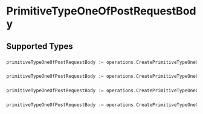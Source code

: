 # PrimitiveTypeOneOfPostRequestBody


## Supported Types

### 

```go
primitiveTypeOneOfPostRequestBody := operations.CreatePrimitiveTypeOneOfPostRequestBodyStr(string{/* values here */})
```

### 

```go
primitiveTypeOneOfPostRequestBody := operations.CreatePrimitiveTypeOneOfPostRequestBodyInteger(int64{/* values here */})
```

### 

```go
primitiveTypeOneOfPostRequestBody := operations.CreatePrimitiveTypeOneOfPostRequestBodyNumber(float64{/* values here */})
```

### 

```go
primitiveTypeOneOfPostRequestBody := operations.CreatePrimitiveTypeOneOfPostRequestBodyBoolean(bool{/* values here */})
```

